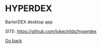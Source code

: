 # HYPERDEX
 
 BarterDEX desktop app
 
 SITE: https://github.com/lukechilds/hyperdex

 [Go back](https://portable-linux-apps.github.io/apps.html)
